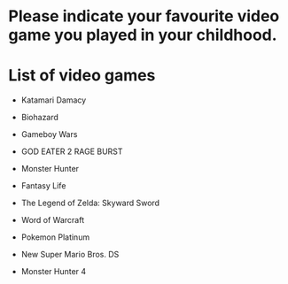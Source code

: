 # Please indicate your favourite video game you played in your childhood.

# List of video games
- Katamari Damacy
- Biohazard

- Gameboy Wars
- GOD EATER 2 RAGE BURST
- Monster Hunter
- Fantasy Life
- The Legend of Zelda: Skyward Sword
- Word of Warcraft
- Pokemon Platinum
- New Super Mario Bros. DS
- Monster Hunter 4
